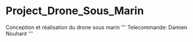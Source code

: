 # Project_Drone_Sous_Marin
Conception et réalisation du drone sous marin
'''
Telecommande: Damien Nouhant
''' 